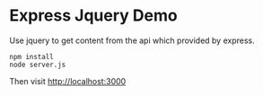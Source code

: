 Express Jquery Demo
====================

Use jquery to get content from the api which provided by express.

```
npm install
node server.js
```

Then visit <http://localhost:3000>